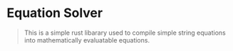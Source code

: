 # Equation Solver

> This is a simple rust libarary used to compile simple string equations into mathematically evaluatable equations.
